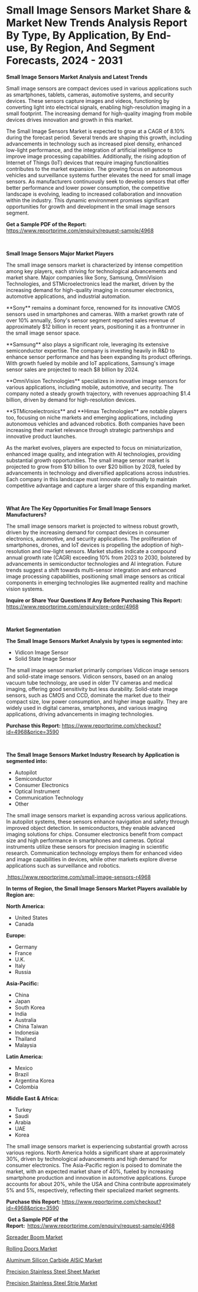 <p><h1>Small Image Sensors Market Share & Market New Trends Analysis Report By Type, By Application, By End-use, By Region, And Segment Forecasts, 2024 - 2031</h1></p><p><strong>Small Image Sensors Market Analysis and Latest Trends</strong></p>
<p><p>Small image sensors are compact devices used in various applications such as smartphones, tablets, cameras, automotive systems, and security devices. These sensors capture images and videos, functioning by converting light into electrical signals, enabling high-resolution imaging in a small footprint. The increasing demand for high-quality imaging from mobile devices drives innovation and growth in this market.</p><p>The Small Image Sensors Market is expected to grow at a CAGR of 8.10% during the forecast period. Several trends are shaping this growth, including advancements in technology such as increased pixel density, enhanced low-light performance, and the integration of artificial intelligence to improve image processing capabilities. Additionally, the rising adoption of Internet of Things (IoT) devices that require imaging functionalities contributes to the market expansion. The growing focus on autonomous vehicles and surveillance systems further elevates the need for small image sensors. As manufacturers continuously seek to develop sensors that offer better performance and lower power consumption, the competitive landscape is evolving, leading to increased collaboration and innovation within the industry. This dynamic environment promises significant opportunities for growth and development in the small image sensors segment.</p></p>
<p><strong>Get a Sample PDF of the Report:&nbsp;</strong> <a href="https://www.reportprime.com/enquiry/request-sample/4968">https://www.reportprime.com/enquiry/request-sample/4968</a></p>
<p>&nbsp;</p>
<p><strong>Small Image Sensors Major Market Players</strong></p>
<p><p>The small image sensors market is characterized by intense competition among key players, each striving for technological advancements and market share. Major companies like Sony, Samsung, OmniVision Technologies, and STMicroelectronics lead the market, driven by the increasing demand for high-quality imaging in consumer electronics, automotive applications, and industrial automation.</p><p>**Sony** remains a dominant force, renowned for its innovative CMOS sensors used in smartphones and cameras. With a market growth rate of over 10% annually, Sony's sensor segment reported sales revenue of approximately $12 billion in recent years, positioning it as a frontrunner in the small image sensor space.</p><p>**Samsung** also plays a significant role, leveraging its extensive semiconductor expertise. The company is investing heavily in R&D to enhance sensor performance and has been expanding its product offerings. With growth fueled by mobile and IoT applications, Samsung's image sensor sales are projected to reach $8 billion by 2024.</p><p>**OmniVision Technologies** specializes in innovative image sensors for various applications, including mobile, automotive, and security. The company noted a steady growth trajectory, with revenues approaching $1.4 billion, driven by demand for high-resolution devices.</p><p>**STMicroelectronics** and **Himax Technologies** are notable players too, focusing on niche markets and emerging applications, including autonomous vehicles and advanced robotics. Both companies have been increasing their market relevance through strategic partnerships and innovative product launches.</p><p>As the market evolves, players are expected to focus on miniaturization, enhanced image quality, and integration with AI technologies, providing substantial growth opportunities. The small image sensor market is projected to grow from $10 billion to over $20 billion by 2028, fueled by advancements in technology and diversified applications across industries. Each company in this landscape must innovate continually to maintain competitive advantage and capture a larger share of this expanding market.</p></p>
<p>&nbsp;</p>
<p><strong>What Are The Key Opportunities For Small Image Sensors Manufacturers?</strong></p>
<p><p>The small image sensors market is projected to witness robust growth, driven by the increasing demand for compact devices in consumer electronics, automotive, and security applications. The proliferation of smartphones, drones, and IoT devices is propelling the adoption of high-resolution and low-light sensors. Market studies indicate a compound annual growth rate (CAGR) exceeding 10% from 2023 to 2030, bolstered by advancements in semiconductor technologies and AI integration. Future trends suggest a shift towards multi-sensor integration and enhanced image processing capabilities, positioning small image sensors as critical components in emerging technologies like augmented reality and machine vision systems.</p></p>
<p><strong>Inquire or Share Your Questions If Any Before Purchasing This Report:</strong> <a href="https://www.reportprime.com/enquiry/pre-order/4968">https://www.reportprime.com/enquiry/pre-order/4968</a></p>
<p>&nbsp;</p>
<p><strong>Market Segmentation</strong></p>
<p><strong>The Small Image Sensors Market Analysis by types is segmented into:</strong></p>
<p><ul><li>Vidicon Image Sensor</li><li>Solid State Image Sensor</li></ul></p>
<p><p>The small image sensor market primarily comprises Vidicon image sensors and solid-state image sensors. Vidicon sensors, based on an analog vacuum tube technology, are used in older TV cameras and medical imaging, offering good sensitivity but less durability. Solid-state image sensors, such as CMOS and CCD, dominate the market due to their compact size, low power consumption, and higher image quality. They are widely used in digital cameras, smartphones, and various imaging applications, driving advancements in imaging technologies.</p></p>
<p><strong>Purchase this Report:&nbsp;</strong><a href="https://www.reportprime.com/checkout?id=4968&price=3590">https://www.reportprime.com/checkout?id=4968&price=3590</a></p>
<p>&nbsp;</p>
<p><strong>The Small Image Sensors Market Industry Research by Application is segmented into:</strong></p>
<p><ul><li>Autopilot</li><li>Semiconductor</li><li>Consumer Electronics</li><li>Optical Instrument</li><li>Communication Technology</li><li>Other</li></ul></p>
<p><p>The small image sensors market is expanding across various applications. In autopilot systems, these sensors enhance navigation and safety through improved object detection. In semiconductors, they enable advanced imaging solutions for chips. Consumer electronics benefit from compact size and high performance in smartphones and cameras. Optical instruments utilize these sensors for precision imaging in scientific research. Communication technology employs them for enhanced video and image capabilities in devices, while other markets explore diverse applications such as surveillance and robotics.</p></p>
<p><a href="https://www.reportprime.com/small-image-sensors-r4968">&nbsp;https://www.reportprime.com/small-image-sensors-r4968</a></p>
<p><strong>In terms of Region, the Small Image Sensors Market Players available by Region are:</strong></p>
<p>
    <p> <strong> North America: </strong>
        <ul>
            <li>United States</li>
            <li>Canada</li>
        </ul>
        </p> 
    <p> <strong> Europe: </strong>
        <ul>
            <li>Germany</li>
            <li>France</li>
            <li>U.K.</li>
            <li>Italy</li>
            <li>Russia</li>
        </ul>
        </p> 
    <p> <strong> Asia-Pacific: </strong>
        <ul>
            <li>China</li>
            <li>Japan</li>
            <li>South Korea</li>
            <li>India</li>
            <li>Australia</li>
            <li>China Taiwan</li>
            <li>Indonesia</li>
            <li>Thailand</li>
            <li>Malaysia</li>
        </ul>
        </p> 
    <p> <strong> Latin America: </strong>
        <ul>
            <li>Mexico</li>
            <li>Brazil</li>
            <li>Argentina Korea</li>
            <li>Colombia</li>
        </ul>
        </p> 
    <p> <strong> Middle East & Africa: </strong>
        <ul>
            <li>Turkey</li>
            <li>Saudi</li>
            <li>Arabia</li>
            <li>UAE</li>
            <li>Korea</li>
        </ul>
    </p>
    </p>
<p><p>The small image sensors market is experiencing substantial growth across various regions. North America holds a significant share at approximately 30%, driven by technological advancements and high demand for consumer electronics. The Asia-Pacific region is poised to dominate the market, with an expected market share of 40%, fueled by increasing smartphone production and innovation in automotive applications. Europe accounts for about 20%, while the USA and China contribute approximately 5% and 5%, respectively, reflecting their specialized market segments.</p></p>
<p><strong>Purchase this Report: </strong><a href="https://www.reportprime.com/checkout?id=4968&price=3590">https://www.reportprime.com/checkout?id=4968&price=3590</a></p>
<p>&nbsp;<strong>Get a Sample PDF of the Report:&nbsp;&nbsp;</strong><a href="https://www.reportprime.com/enquiry/request-sample/4968">https://www.reportprime.com/enquiry/request-sample/4968</a></p>
<p><strong></strong></p>
<p><p><a href="https://www.linkedin.com/pulse/spreader-boom-market-trends-growth-outlook-2024-2031-reportology-1lcjc?trackingId=LN11EQUSSByPOzfkpQtnbw%3D%3D">Spreader Boom Market</a></p><p><a href="https://www.linkedin.com/pulse/pioneering-growth-analyzing-global-rolling-doors-market-fkcdc?trackingId=5iQF2HjxSr%2BmEg0Lj8rxjA%3D%3D">Rolling Doors Market</a></p><p><a href="https://github.com/wwwkeltoum/Market-Research-Report-List-4/blob/main/aluminum-silicon-carbide-alsic-market.md">Aluminum Silicon Carbide AlSiC Market</a></p><p><a href="https://issuu.com/reportprime-2/docs/precision-stainless-steel-sheet-mar_cac7acf1b0bd22">Precision Stainless Steel Sheet Market</a></p><p><a href="https://issuu.com/reportprime-2/docs/precision-stainless-steel-strip-mar_b3740b23495f1f">Precision Stainless Steel Strip Market</a></p></p>